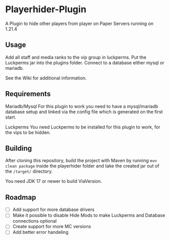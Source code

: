 # Playerhider-Plugin
A Plugin to hide other players from player on Paper Servers running on 1.21.4

Usage
--------
Add all staff and media ranks to the vip group in luckperms.
Put the Luckperms jar into the plugins folder.
Connect to a database either mysql or mariadb.

See the Wiki for additional information.

Requirements
--------
Mariadb/Mysql
For this plugin to work you need to have a mysql/mariadb database setup and linked via the config file which is generated on the first start. 

Luckperms
You need Luckperms to be installed for this plugin to work, for the vips to be hidden.

Building
--------
After cloning this repository, build the project with Maven by running `mvn clean package` inside the playerhider folder and take the created jar out
of the `/target/` directory.

You need JDK 17 or newer to build ViaVersion.

Roadmap
--------
- [ ]  Add support for more database drivers
- [ ]  Make it possible to disable Hide Mods to make Luckperms and Database connections optional
- [ ]  Create support for more MC versions
- [ ]  Add better error handeling
